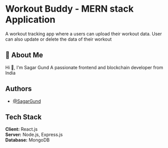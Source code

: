 
# Workout Buddy - MERN stack Application

A workout tracking app where a users can upload their workout data. User can also update or delete the data of their workout 
## 🚀 About Me
Hi 👋, I'm Sagar Gund
A passionate frontend and blockchain developer from India


## Authors

- [@SagarGund](https://www.github.com/ItsKalfar)


## Tech Stack

**Client:** React.js \
**Server:** Node.js, Express.js \
**Database:** MongoDB





